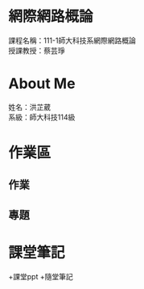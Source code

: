 # 網際網路概論
課程名稱：111-1師大科技系網際網路概論  
授課教授：蔡芸琤
# About Me
姓名：洪芷葳  
系級：師大科技114級
# 作業區
##  作業
##  專題
# 課堂筆記
+課堂ppt
+隨堂筆記

